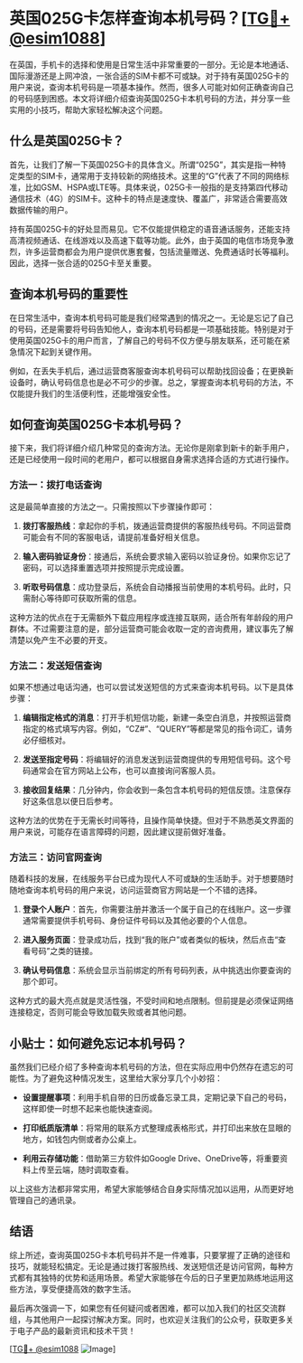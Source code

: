 # 英国025G卡怎样查询本机号码？[[TG💪+ @esim1088](https://t.me/s/esim1088)]

在英国，手机卡的选择和使用是日常生活中非常重要的一部分。无论是本地通话、国际漫游还是上网冲浪，一张合适的SIM卡都不可或缺。对于持有英国025G卡的用户来说，查询本机号码是一项基本操作。然而，很多人可能对如何正确查询自己的号码感到困惑。本文将详细介绍查询英国025G卡本机号码的方法，并分享一些实用的小技巧，帮助大家轻松解决这个问题。

## 什么是英国025G卡？

首先，让我们了解一下英国025G卡的具体含义。所谓“025G”，其实是指一种特定类型的SIM卡，通常用于支持较新的网络技术。这里的“G”代表了不同的网络标准，比如GSM、HSPA或LTE等。具体来说，025G卡一般指的是支持第四代移动通信技术（4G）的SIM卡。这种卡的特点是速度快、覆盖广，非常适合需要高效数据传输的用户。

持有英国025G卡的好处显而易见。它不仅能提供稳定的语音通话服务，还能支持高清视频通话、在线游戏以及高速下载等功能。此外，由于英国的电信市场竞争激烈，许多运营商都会为用户提供优惠套餐，包括流量赠送、免费通话时长等福利。因此，选择一张合适的025G卡至关重要。

## 查询本机号码的重要性

在日常生活中，查询本机号码可能是我们经常遇到的情况之一。无论是忘记了自己的号码，还是需要将号码告知他人，查询本机号码都是一项基础技能。特别是对于使用英国025G卡的用户而言，了解自己的号码不仅方便与朋友联系，还可能在紧急情况下起到关键作用。

例如，在丢失手机后，通过运营商客服查询本机号码可以帮助找回设备；在更换新设备时，确认号码信息也是必不可少的步骤。总之，掌握查询本机号码的方法，不仅能提升我们的生活便利性，还能增强安全性。

## 如何查询英国025G卡本机号码？

接下来，我们将详细介绍几种常见的查询方法。无论你是刚拿到新卡的新手用户，还是已经使用一段时间的老用户，都可以根据自身需求选择合适的方式进行操作。

### 方法一：拨打电话查询

这是最简单直接的方法之一。只需按照以下步骤操作即可：

1. **拨打客服热线**：拿起你的手机，拨通运营商提供的客服热线号码。不同运营商可能会有不同的客服电话，请提前准备好相关信息。
   
2. **输入密码验证身份**：接通后，系统会要求输入密码以验证身份。如果你忘记了密码，可以选择重置选项并按照提示完成设置。

3. **听取号码信息**：成功登录后，系统会自动播报当前使用的本机号码。此时，只需耐心等待即可获取所需的信息。

这种方法的优点在于无需额外下载应用程序或连接互联网，适合所有年龄段的用户群体。不过需要注意的是，部分运营商可能会收取一定的咨询费用，建议事先了解清楚以免产生不必要的开支。

### 方法二：发送短信查询

如果不想通过电话沟通，也可以尝试发送短信的方式来查询本机号码。以下是具体步骤：

1. **编辑指定格式的消息**：打开手机短信功能，新建一条空白消息，并按照运营商指定的格式填写内容。例如，“CZ#”、“QUERY”等都是常见的指令词汇，请务必仔细核对。

2. **发送至指定号码**：将编辑好的消息发送到运营商提供的专用短信号码。这个号码通常会在官方网站上公布，也可以直接询问客服人员。

3. **接收回复结果**：几分钟内，你会收到一条包含本机号码的短信反馈。注意保存好这条信息以便日后参考。

这种方法的优势在于无需长时间等待，且操作简单快捷。但对于不熟悉英文界面的用户来说，可能存在语言障碍的问题，因此建议提前做好准备。

### 方法三：访问官网查询

随着科技的发展，在线服务平台已成为现代人不可或缺的生活助手。对于想要随时随地查询本机号码的用户来说，访问运营商官方网站是一个不错的选择。

1. **登录个人账户**：首先，你需要注册并激活一个属于自己的在线账户。这一步骤通常需要提供手机号码、身份证件号码以及其他必要的个人信息。

2. **进入服务页面**：登录成功后，找到“我的账户”或者类似的板块，然后点击“查看号码”之类的链接。

3. **确认号码信息**：系统会显示当前绑定的所有号码列表，从中挑选出你要查询的那个即可。

这种方式的最大亮点就是灵活性强，不受时间和地点限制。但前提是必须保证网络连接稳定，否则可能会导致加载失败或者其他问题。

## 小贴士：如何避免忘记本机号码？

虽然我们已经介绍了多种查询本机号码的方法，但在实际应用中仍然存在遗忘的可能性。为了避免这种情况发生，这里给大家分享几个小妙招：

- **设置提醒事项**：利用手机自带的日历或备忘录工具，定期记录下自己的号码，这样即使一时想不起来也能快速查阅。
  
- **打印纸质版清单**：将常用的联系方式整理成表格形式，并打印出来放在显眼的地方，如钱包内侧或者办公桌上。

- **利用云存储功能**：借助第三方软件如Google Drive、OneDrive等，将重要资料上传至云端，随时调取查看。

以上这些方法都非常实用，希望大家能够结合自身实际情况加以运用，从而更好地管理自己的通讯录。

## 结语

综上所述，查询英国025G卡本机号码并不是一件难事，只要掌握了正确的途径和技巧，就能轻松搞定。无论是通过拨打客服热线、发送短信还是访问官网，每种方式都有其独特的优势和适用场景。希望大家能够在今后的日子里更加熟练地运用这些方法，享受便捷高效的数字生活。

最后再次强调一下，如果您有任何疑问或者困难，都可以加入我们的社区交流群组，与其他用户一起探讨解决方案。同时，也欢迎关注我们的公众号，获取更多关于电子产品的最新资讯和技术干货！

[[TG💪+ @esim1088](https://t.me/s/esim1088) ![Image](https://i.postimg.cc/4NQfJmqS/Snipaste-2025-05-13-00-14-12.png)]